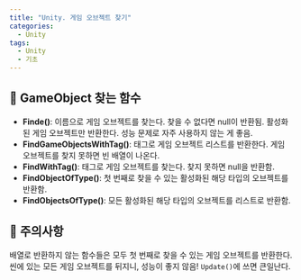 ```yaml
---
title: "Unity. 게임 오브젝트 찾기"
categories:
  - Unity
tags:
  - Unity
  - 기초
---
```


## 🌟 GameObject 찾는 함수

- **Finde()**: 이름으로 게임 오브젝트를 찾는다. 찾을 수 없다면 null이 반환됨. 활성화된 게임 오브젝트만 반환한다. 성능 문제로 자주 사용하지 않는 게 좋음.
- **FindGameObjectsWithTag()**: 태그로 게임 오브젝트 리스트를 반환한다. 게임 오브젝트를 찾지 못하면 빈 배열이 나온다.
- **FindWithTag()**: 태그로 게임 오브젝트를 찾는다. 찾지 못하면 null을 반환함.
- **FindObjectOfType()**: 첫 번째로 찾을 수 있는 활성화된 해당 타입의 오브젝트를 반환함.
- **FindObjectsOfType()**: 모든 활성화된 해당 타입의 오브젝트를 리스트로 반환함.

## 🌟 주의사항

배열로 반환하지 않는 함수들은 모두 첫 번째로 찾을 수 있는 게임 오브젝트를 반환한다. 씬에 있는 모든 게임 오브젝트를 뒤지니, 성능이 좋지 않음! `Update()`에 쓰면 큰일난다.